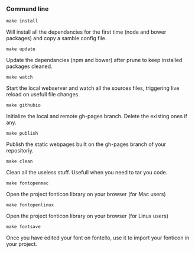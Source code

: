 ### Command line

```make install```

Will install all the dependancies for the first time (node and bower packages) and copy a samble config file.


```make update```

Update the dependancies (npm and bower) after prune to keep installed packages cleaned.

```make watch```

Start the local webserver and watch all the sources files, triggering live reload on usefull file changes.

```make githubio```

Initialize the local and remote gh-pages branch. Delete the existing ones if any.

```make publish```

Publish the static webpages built on the gh-pages branch of your repositoriy.


```make clean```

Clean all the useless stuff. Usefull when you need to tar you code.


```make fontopenmac```

Open the project fonticon library on your browser (for Mac users)

```make fontopenlinux```

Open the project fonticon library on your browser (for Linux users)

```make fontsave```

Once you have edited your font on fontello, use it to import your fonticon in your project.